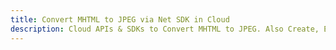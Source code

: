 ---title: Convert MHTML to JPEG via Net SDK in Clouddescription: Cloud APIs & SDKs to Convert MHTML to JPEG. Also Create, Edit & Render Microsoft Word & OpenOffice documents in the Cloud.---
